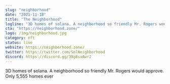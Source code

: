 ```yaml
---
slug: "neighborhood"
date: "2021-11-18"
title: "The Neighborhood"
logline: "3D homes of solana. A neighborhood so friendly Mr. Rogers would approve. Only 5,555 homes ever"
cta: "https://neighborhood.zone/"
logo: /img/neighborhood.jpg
category: nft
status: live
website: https://neighborhood.zone/
twitter: https://twitter.com/SolNeighborhood
discord: https://discord.gg/3Xg8svAwr2
---
```


3D homes of solana. A neighborhood so friendly Mr. Rogers would approve. Only 5,555 homes ever
